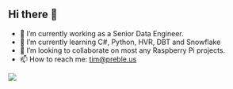 ## Hi there 👋
- 🔭 I’m currently working as a Senior Data Engineer.
- 🌱 I’m currently learning C#, Python, HVR, DBT and Snowflake
- 👯 I’m looking to collaborate on most any Raspberry Pi projects.
- 📫 How to reach me: tim@preble.us

[![](https://visitcount.itsvg.in/api?id=TimPreble&label=Profile%20Views&color=1&icon=1&pretty=false)](https://visitcount.itsvg.in)





